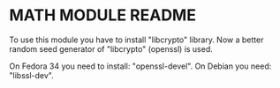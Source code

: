 MATH MODULE README
==================
To use this module you have to install "libcrypto" library.
Now a better random seed generator of "libcrypto" (openssl) is used.

On Fedora 34 you need to install: "openssl-devel".
On Debian you need: "libssl-dev".
